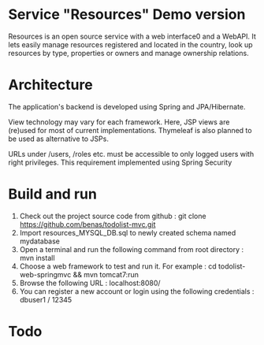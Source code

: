 # Service "Resources" Demo version

Resources is an open source service with a web interface0 and a WebAPI. It lets easily manage resources registered and located in the country, look up resources by type, properties or owners and manage ownership relations.

# Architecture

The application's backend is developed using Spring and JPA/Hibernate. 

View technology may vary for each framework. Here, JSP views are (re)used for most of current implementations. Thymeleaf is also planned to be used as alternative to JSPs.

URLs under /users, /roles etc. must be accessible to only logged users with right privileges. This requirement implemented using Spring Security

# Build and run
1. Check out the project source code from github : git clone https://github.com/benas/todolist-mvc.git
2. Import resources_MYSQL_DB.sql to newly created schema named mydatabase
3. Open a terminal and run the following command from root directory : mvn install
4. Choose a web framework to test and run it. For example : cd todolist-web-springmvc && mvn tomcat7:run
5. Browse the following URL : localhost:8080/
6. You can register a new account or login using the following credentials : dbuser1 / 12345


# Todo


